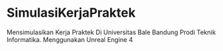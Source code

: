 # SimulasiKerjaPraktek
 Mensimulasikan Kerja Praktek Di Universitas Bale Bandung Prodi Teknik Informatika.
Menggunakan Unreal Engine 4
